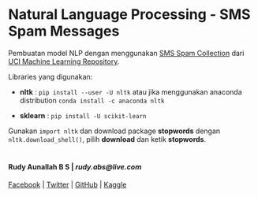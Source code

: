 # Natural Language Processing - SMS Spam Messages #

Pembuatan model NLP dengan menggunakan [SMS Spam Collection](https://archive.ics.uci.edu/ml/datasets/sms+spam+collection) dari [UCI Machine Learning Repository](https://archive.ics.uci.edu/ml/index.php).

Libraries yang digunakan:

- **nltk** : `pip install --user -U nltk` atau  jika menggunakan anaconda distribution `conda install -c anaconda nltk`

- **sklearn** : `pip install -U scikit-learn`

Gunakan `import nltk` dan download package **stopwords** dengan `nltk.download_shell()`, pilih **download** dan ketik **stopwords**.

#

#### Rudy Aunallah B S | _rudy.abs@live.com_ ####

[Facebook](https://www.facebook.com/rudy.bumisatrio) |
[Twitter](https://twitter.com/rudy_bumi) |
[GitHub](https://github.com/rudyabs) |
[Kaggle](https://www.kaggle.com/rudyabs)
